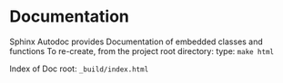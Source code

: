 # Documentation

Sphinx Autodoc provides Documentation of embedded classes and functions
To re-create, from the project root directory:
type: `make html`

Index of Doc root: `_build/index.html`